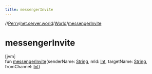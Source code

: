 ```yaml
---
title: messengerInvite
---
```

//[Perry](../../../index.html)/[net.server.world](../index.html)/[World](index.html)/[messengerInvite](messenger-invite.html)



# messengerInvite



[jvm]\
fun [messengerInvite](messenger-invite.html)(senderName: [String](https://kotlinlang.org/api/latest/jvm/stdlib/kotlin/-string/index.html), mId: [Int](https://kotlinlang.org/api/latest/jvm/stdlib/kotlin/-int/index.html), targetName: [String](https://kotlinlang.org/api/latest/jvm/stdlib/kotlin/-string/index.html), fromChannel: [Int](https://kotlinlang.org/api/latest/jvm/stdlib/kotlin/-int/index.html))




